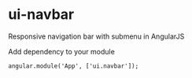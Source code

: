 # ui-navbar
Responsive navigation bar with submenu in AngularJS

Add dependency to your module

    angular.module('App', ['ui.navbar']);
